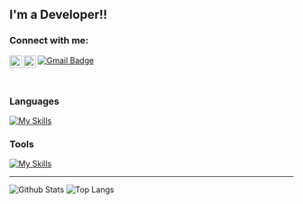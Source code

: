 <!---
Johansel23/Johansel23 is a ✨ special ✨ repository because its `README.md` (this file) appears on your GitHub profile.
You can click the Preview link to take a look at your changes.
--->
## I'm a Developer!!


### Connect with me:

[<img align="left" alt="johansel23 | Instagram" width="22px" src="https://skillicons.dev/icons?i=instagram" />][instagram]
[<img align="left" alt="johansel23 | LinkedIn" width="22px" src="https://skillicons.dev/icons?i=linkedin" />][linkedin]

[![Gmail Badge](https://img.shields.io/badge/-johanselcl@gmail.com-c14438?style=flat-square&logo=Gmail&logoColor=white&link=mailto:johanselcl@gmail.com)](mailto:johanselcl@gmail.com)

<br />

### Languages

[![My Skills](https://skillicons.dev/icons?i=angular,ts,js,html,css,bootstrap,nodejs,java,spring)](https://skillicons.dev)

### Tools

[![My Skills](https://skillicons.dev/icons?i=vscode,idea,mysql,docker,git,gitlab,stackoverflow)](https://skillicons.dev)

---

![Github Stats](https://github-readme-stats.vercel.app/api?username=johansel23&count_private=true&show_icons=true&include_all_commits=true)
![Top Langs](https://github-readme-stats.vercel.app/api/top-langs/?username=johansel23&hide=TeX&layout=compact)


[website]: https://github.com/johansel23
[instagram]: https://www.instagram.com/johanselcl/
[linkedin]: https://es.linkedin.com/in/johansel-calder%C3%B3n-de-le%C3%B3n?trk=public_profile_samename-profile

